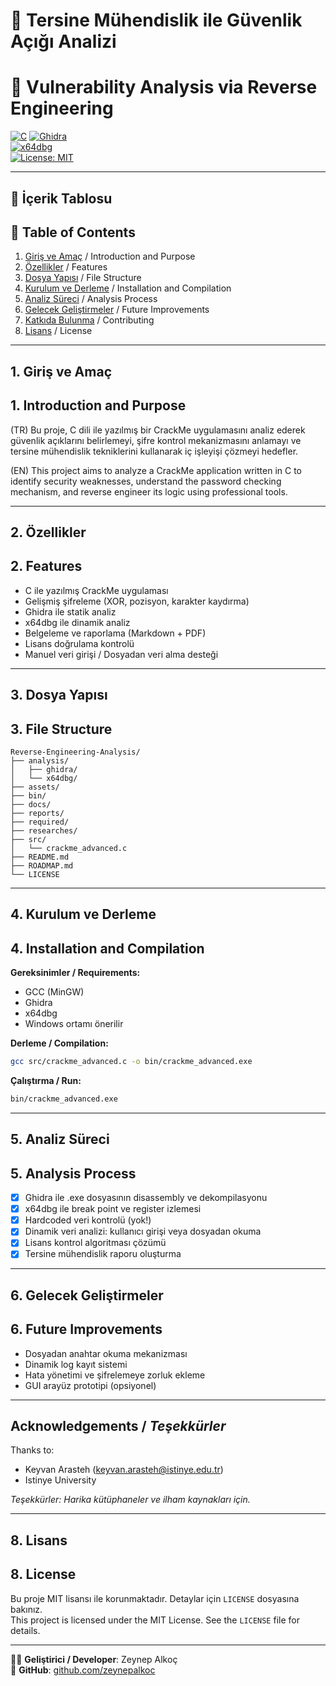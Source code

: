 # 🧠 Tersine Mühendislik ile Güvenlik Açığı Analizi  
# 🧠 Vulnerability Analysis via Reverse Engineering

[![C](https://img.shields.io/badge/C-Language-blue.svg)](https://en.wikipedia.org/wiki/C_(programming_language))  
[![Ghidra](https://img.shields.io/badge/Ghidra-Tool-red.svg)](https://ghidra-sre.org/)  
[![x64dbg](https://img.shields.io/badge/x64dbg-Debugger-yellow.svg)](https://x64dbg.com/)  
[![License: MIT](https://img.shields.io/badge/License-MIT-green.svg)](https://opensource.org/licenses/MIT)

---

## 📑 İçerik Tablosu  
## 📑 Table of Contents

1. [Giriş ve Amaç](#1-giriş-ve-amaç) / Introduction and Purpose  
2. [Özellikler](#2-özellikler) / Features  
3. [Dosya Yapısı](#3-dosya-yapısı) / File Structure  
4. [Kurulum ve Derleme](#4-kurulum-ve-derleme) / Installation and Compilation  
5. [Analiz Süreci](#5-analiz-süreci) / Analysis Process  
6. [Gelecek Geliştirmeler](#6-gelecek-geliştirmeler) / Future Improvements  
7. [Katkıda Bulunma](#7-katkıda-bulunma) / Contributing  
8. [Lisans](#8-lisans) / License

---

## 1. Giriş ve Amaç  
## 1. Introduction and Purpose

(TR) Bu proje, C dili ile yazılmış bir CrackMe uygulamasını analiz ederek güvenlik açıklarını belirlemeyi, şifre kontrol mekanizmasını anlamayı ve tersine mühendislik tekniklerini kullanarak iç işleyişi çözmeyi hedefler.

(EN) This project aims to analyze a CrackMe application written in C to identify security weaknesses, understand the password checking mechanism, and reverse engineer its logic using professional tools.

---

## 2. Özellikler  
## 2. Features

- C ile yazılmış CrackMe uygulaması  
- Gelişmiş şifreleme (XOR, pozisyon, karakter kaydırma)  
- Ghidra ile statik analiz  
- x64dbg ile dinamik analiz  
- Belgeleme ve raporlama (Markdown + PDF)  
- Lisans doğrulama kontrolü  
- Manuel veri girişi / Dosyadan veri alma desteği  

---

## 3. Dosya Yapısı  
## 3. File Structure

```
Reverse-Engineering-Analysis/
├── analysis/
│   ├── ghidra/
│   └── x64dbg/
├── assets/
├── bin/
├── docs/
├── reports/
├── required/
├── researches/
├── src/
│   └── crackme_advanced.c
├── README.md
├── ROADMAP.md
└── LICENSE
```

---

## 4. Kurulum ve Derleme  
## 4. Installation and Compilation

**Gereksinimler / Requirements:**

- GCC (MinGW)  
- Ghidra  
- x64dbg  
- Windows ortamı önerilir

**Derleme / Compilation:**

```bash
gcc src/crackme_advanced.c -o bin/crackme_advanced.exe
```

**Çalıştırma / Run:**

```bash
bin/crackme_advanced.exe
```

---

## 5. Analiz Süreci  
## 5. Analysis Process

- [x] Ghidra ile .exe dosyasının disassembly ve dekompilasyonu  
- [x] x64dbg ile break point ve register izlemesi  
- [x] Hardcoded veri kontrolü (yok!)  
- [x] Dinamik veri analizi: kullanıcı girişi veya dosyadan okuma  
- [x] Lisans kontrol algoritması çözümü  
- [x] Tersine mühendislik raporu oluşturma  

---

## 6. Gelecek Geliştirmeler  
## 6. Future Improvements

- Dosyadan anahtar okuma mekanizması  
- Dinamik log kayıt sistemi  
- Hata yönetimi ve şifrelemeye zorluk ekleme  
- GUI arayüz prototipi (opsiyonel)  

---

## Acknowledgements / *Teşekkürler*

Thanks to:  
- Keyvan Arasteh (keyvan.arasteh@istinye.edu.tr)
- Istinye University

*Teşekkürler: Harika kütüphaneler ve ilham kaynakları için.*

---

## 8. Lisans  
## 8. License

Bu proje MIT lisansı ile korunmaktadır. Detaylar için `LICENSE` dosyasına bakınız.  
This project is licensed under the MIT License. See the `LICENSE` file for details.

---

🧑‍💻 **Geliştirici / Developer**: Zeynep  Alkoç  
🔗 **GitHub**: [github.com/zeynepalkoc](https://github.com/zeynepalkoc)
